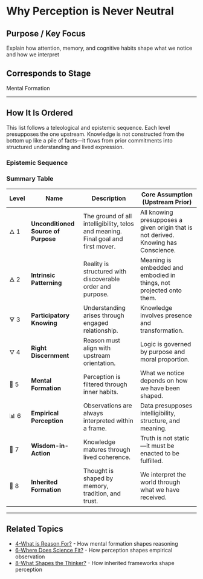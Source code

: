 # Why Perception is Never Neutral

## Purpose / Key Focus
Explain how attention, memory, and cognitive habits shape what we notice and how we interpret

## Corresponds to Stage
Mental Formation

---
## How It Is Ordered

This list follows a teleological and epistemic sequence. Each level presupposes the one upstream. Knowledge is not constructed from the bottom up like a pile of facts—it flows from prior commitments into structured understanding and lived expression.

### Epistemic Sequence

### Summary Table

| Level   | Name                  | Description                                        | Core Assumption (Upstream Prior)                                           |
|---------|-----------------------|----------------------------------------------------|-----------------------------------------------------------------------------|
| 🜂 1    | **Unconditioned Source of Purpose**  | The ground of all intelligibility, telos and meaning. Final goal and first mover.        | All knowing presupposes a given origin that is not derived. Knowing has Conscience.                |
| 🜁 2    | **Intrinsic Patterning**  | Reality is structured with discoverable order and purpose.        | Meaning is embedded and embodied in things, not projected onto them.                     |
| 🜃 3    | **Participatory Knowing** | Understanding arises through engaged relationship.    | Knowledge involves presence and transformation.                             |
| 🜄 4    | **Right Discernment**     | Reason must align with upstream orientation.          | Logic is governed by purpose and moral proportion.                          |
| 🧠 5    | **Mental Formation**      | Perception is filtered through inner habits.          | What we notice depends on how we have been shaped.                          |
| 📊 6    | **Empirical Perception**  | Observations are always interpreted within a frame.   | Data presupposes intelligibility, structure, and meaning.                   |
| 💬 7    | **Wisdom-in-Action**      | Knowledge matures through lived coherence.            | Truth is not static—it must be enacted to be fulfilled.                     |
| 🧬 8    | **Inherited Formation**   | Thought is shaped by memory, tradition, and trust.    | We interpret the world through what we have received.                       |

---

## Related Topics
- [4-What is Reason For?](What_is_Reason_For.md) - How mental formation shapes reasoning
- [6-Where Does Science Fit?](Where_Does_Science_Fit.md) - How perception shapes empirical observation
- [8-What Shapes the Thinker?](What_Shapes_the_Thinker.md) - How inherited frameworks shape perception 